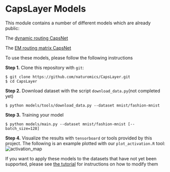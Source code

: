 # CapsLayer Models

This module contains a number of different models which are already public:

The [dynamic routing CapsNet](https://arxiv.org/abs/1710.09829)

The [EM routing matrix CapsNet](https://arxiv.org/abs/1710.09829)

To use these models, please follow the following instructions


**Step 1.** Clone this repository with `git`:
```
$ git clone https://github.com/naturomics/CapsLayer.git
$ cd CapsLayer
```

**Step 2.** Download dataset with the script `download_data.py`(not completed yet)
```
$ python models/tools/download_data.py --dataset mnist/fashion-mnist
```

**Step 3.** Training your model
```
$ python models/main.py --dataset mnist/fashion-mnist [--batch_size=128]
```

**Step 4.** Visualize the results with `tensorboard` or tools provided by this project. The following is an example plotted with our `plot_activation.R` tool:
![activation_map](assets/results_mnist_vecCapsNetactivations.gif)

If you want to apply these models to the datasets that have not yet been supported, please see [the tutorial](https://github.com/naturomics/CapsLayer/blob/master/docs/tutorials.md) for instructions on how to modify them
